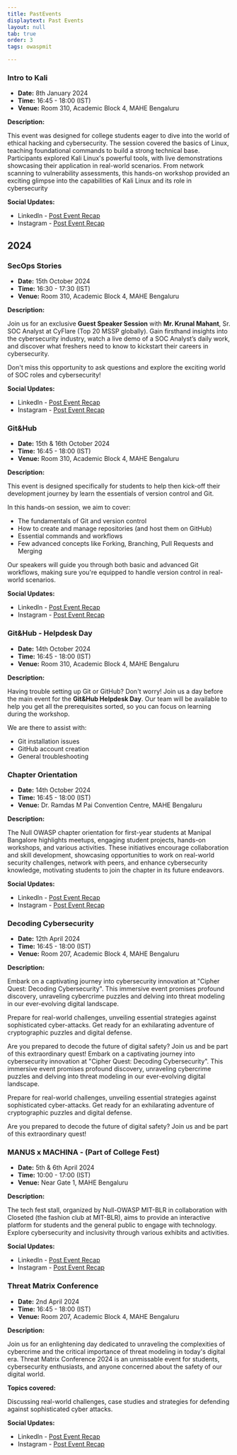 ```yaml
---
title: PastEvents
displaytext: Past Events
layout: null
tab: true
order: 3
tags: owaspmit

---
```

### Intro to Kali

- **Date:** 8th January 2024
- **Time:** 16:45 - 18:00 (IST)
- **Venue:** Room 310, Academic Block 4, MAHE Bengaluru

**Description:**

This event was designed for college students eager to dive into the world of ethical hacking and cybersecurity. The session covered the basics of Linux, teaching foundational commands to build a strong technical base. Participants explored Kali Linux's powerful tools, with live demonstrations showcasing their application in real-world scenarios. From network scanning to vulnerability assessments, this hands-on workshop provided an exciting glimpse into the capabilities of Kali Linux and its role in cybersecurity

**Social Updates:**

- LinkedIn - [Post Event Recap](https://www.linkedin.com/posts/owasp-mit-blr_cybersecurity-kalilinux-nullcommunity-activity-7284099771118563328-7vAK)
- Instagram - [Post Event Recap](https://www.instagram.com/p/DE2quWuNEKQ/)

## 2024

### SecOps Stories

- **Date:** 15th October 2024
- **Time:** 16:30 - 17:30 (IST)
- **Venue:** Room 310, Academic Block 4, MAHE Bengaluru

**Description:**

Join us for an exclusive **Guest Speaker Session** with **Mr. Krunal Mahant**, Sr. SOC Analyst at CyFlare (Top 20 MSSP globally). Gain firsthand insights into the cybersecurity industry, watch a live demo of a SOC Analyst’s daily work, and discover what freshers need to know to kickstart their careers in cybersecurity.  

Don't miss this opportunity to ask questions and explore the exciting world of SOC roles and cybersecurity!

**Social Updates:**

- LinkedIn - [Post Event Recap](https://www.linkedin.com/posts/owasp-mit-blr_event-recap-secops-by-krunal-mahant-activity-7257292826973986816-lbjS)
- Instagram - [Post Event Recap](https://www.instagram.com/p/DBwU7nWzshX/)



### Git&Hub

- **Date:** 15th & 16th October 2024
- **Time:** 16:45 - 18:00 (IST)
- **Venue:** Room 310, Academic Block 4, MAHE Bengaluru

**Description:**

This event is designed specifically for students to help then kick-off their development journey by learn the essentials of version control and Git.

In this hands-on session, we aim to cover:
- The fundamentals of Git and version control
- How to create and manage repositories (and host them on GitHub)
- Essential commands and workflows
- Few advanced concepts like Forking, Branching, Pull Requests and Merging

Our speakers will guide you through both basic and advanced Git workflows, making sure you're equipped to handle version control in real-world scenarios.

**Social Updates:**

- LinkedIn - [Post Event Recap](https://www.linkedin.com/posts/owasp-mit-blr_workshopsuccess-gitandgithub-freshersbatch-activity-7254715080519438336-i3jw)
- Instagram - [Post Event Recap](https://www.instagram.com/p/DBZcgSUNXgA/)



### Git&Hub - Helpdesk Day

- **Date:** 14th October 2024
- **Time:** 16:45 - 18:00 (IST)
- **Venue:** Room 310, Academic Block 4, MAHE Bengaluru

**Description:**

Having trouble setting up Git or GitHub? Don't worry! Join us a day before the main event for the **Git&Hub Helpdesk Day**. Our team will be available to help you get all the prerequisites sorted, so you can focus on learning during the workshop.

We are there to assist with:
- Git installation issues
- GitHub account creation
- General troubleshooting



### Chapter Orientation 

- **Date:** 14th October 2024
- **Time:** 16:45 - 18:00 (IST)
- **Venue:** Dr. Ramdas M Pai Convention Centre, MAHE Bengaluru

**Description:**

The Null OWASP chapter orientation for first-year students at Manipal Bangalore highlights meetups, engaging student projects, hands-on workshops, and various activities. These initiatives encourage collaboration and skill development, showcasing opportunities to work on real-world security challenges, network with peers, and enhance cybersecurity knowledge, motivating students to join the chapter in its future endeavors.

**Social Updates:**

- LinkedIn - [Post Event Recap](https://www.linkedin.com/posts/owasp-mit-blr_mitbengaluru-owaspstudentchapter-nullchapter-activity-7252276149320327168-x1nw)
- Instagram - [Post Event Recap](https://www.instagram.com/p/DBV-z4TthuW)


### Decoding Cybersecurity

- **Date:** 12th April 2024
- **Time:** 16:45 - 18:00 (IST)
- **Venue:** Room 207, Academic Block 4, MAHE Bengaluru

**Description:**

Embark on a captivating journey into cybersecurity innovation at "Cipher Quest: Decoding Cybersecurity".  This immersive event promises profound discovery, unraveling cybercrime puzzles and delving into threat modeling in our ever-evolving digital landscape.


Prepare for real-world challenges, unveiling essential strategies against sophisticated cyber-attacks. Get ready for an exhilarating adventure of cryptographic puzzles and digital defense.


Are you prepared to decode the future of digital safety? Join us and be part of this extraordinary quest!
Embark on a captivating journey into cybersecurity innovation at "Cipher Quest: Decoding Cybersecurity".  This immersive event promises profound discovery, unraveling cybercrime puzzles and delving into threat modeling in our ever-evolving digital landscape.


Prepare for real-world challenges, unveiling essential strategies against sophisticated cyber-attacks. Get ready for an exhilarating adventure of cryptographic puzzles and digital defense.


Are you prepared to decode the future of digital safety? Join us and be part of this extraordinary quest!



### MANUS x MACHINA - (Part of College Fest)

- **Date:** 5th & 6th April 2024
- **Time:** 10:00 - 17:00 (IST)
- **Venue:** Near Gate 1, MAHE Bengaluru

**Description:**

The tech fest stall, organized by Null-OWASP MIT-BLR in collaboration with Closeted (the fashion club at MIT-BLR), aims to provide an interactive platform for students and the general public to engage with technology. Explore cybersecurity and inclusivity through various exhibits and activities.

**Social Updates:**

- LinkedIn - [Post Event Recap](https://www.linkedin.com/posts/owasp-mit-blr_cyberrockstars-nexsusmit-nullandowasp-activity-7184488755804745728-ck6s)
- Instagram - [Post Event Recap](https://www.instagram.com/p/C5oLRG4S0HT)



### Threat Matrix Conference 

- **Date:** 2nd April 2024
- **Time:** 16:45 - 18:00 (IST)
- **Venue:** Room 207, Academic Block 4, MAHE Bengaluru

**Description:**

Join us for an enlightening day dedicated to unraveling the complexities of cybercrime and the critical importance of threat modeling in today's digital era. Threat Matrix Conference 2024 is an unmissable event for students, cybersecurity enthusiasts, and anyone concerned about the safety of our digital world.

**Topics covered:** 

Discussing real-world challenges, case studies and strategies for defending against sophisticated cyber attacks.

**Social Updates:**

- LinkedIn - [Post Event Recap](https://www.linkedin.com/posts/owasp-mit-blr_cybersecurity-threatmatrixconference-nullowaspblr-activity-7182661259547344896-rCi3)
- Instagram - [Post Event Recap](https://www.instagram.com/p/C5VgpYQt7h9)